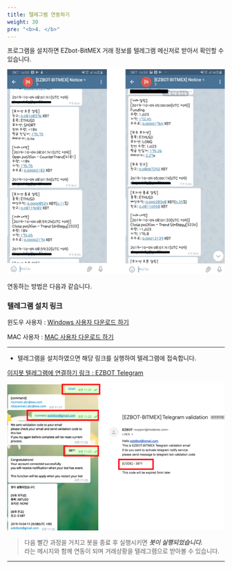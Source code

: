```yaml
---
title: 텔레그램 연동하기
weight: 30
pre: "<b>4. </b>"
---
```




프로그램을 설치하면 EZbot-BitMEX  거래 정보를 텔레그램 메신저로 받아서 확인할 수 있습니다.

![](/picture/telegram.png?width=100%&height=50%)


연동하는 방법은 다음과 같습니다.

### 텔레그램 설치 링크

윈도우 사용자 : [Windows 사용자 다운로드 하기](http://www.telegram.pe.kr)

MAC 사용자 : [MAC 사용자 다운로드 하기](https://play.google.com/store/apps/details?id=org.telegram.messenger&hl=ko)



 ---

- 텔레그램을 설치하였으면 해당 링크를 실행하여 텔레그램에 접속합니다.

[이지봇 텔레그램에 연결하기 링크 : EZBOT Telegram](https://t.me/ezbot_bitmex_notice_bot)

![](/picture/telegram1.png?width=100%&height=50%)

> 다음 빨간 과정을 거치고 봇을 종료 후 실행시키면 ***봇이 실행되었습니다.*** 
</br>라는 메시지와 함께 연동이 되며 거래상황을 텔레그램으로 받아볼 수 있습니다.

---








